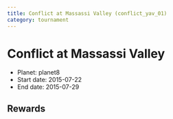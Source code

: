 ```yaml
---
title: Conflict at Massassi Valley (conflict_yav_01)
category: tournament
---
```

# Conflict at Massassi Valley

  * Planet: planet8
  * Start date: 2015-07-22
  * End date: 2015-07-29

## Rewards

